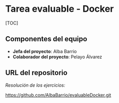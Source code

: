 # Tarea evaluable - Docker

[TOC]

## Componentes del equipo

- **Jefa del proyecto**: Alba Barrio
- **Colaborador del proyecto**: Pelayo Álvarez



## URL del repositorio

*Resolución de los ejercicios:*

https://github.com/AlbaBarrio/evaluableDocker.git